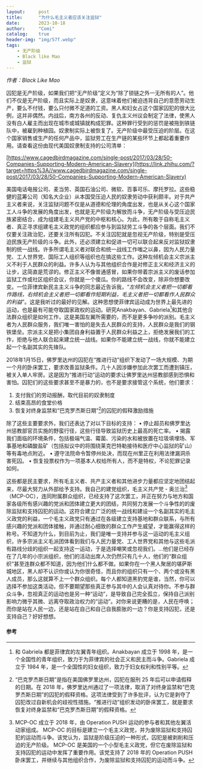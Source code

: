 ```yaml
---
layout:     post
title:      "为什么毛主义者应该关注监狱"
date:       2023-10-18
author:     "Comi"
catalog:    true
header-img: "img/57f.webp"
tags:
    - 无产阶级
    - Black like Mao
    - 监狱
---
```


*作者：Black Like Mao*

囚犯是无产阶级，如果我们把“无产阶级”定义为“除了锁链之外一无所有的人”。他们不仅是无产阶级，而且实际上是奴隶，这意味着他们被迫违背自己的意愿劳动生产，要么不付钱，要么只付微不足道的工资。黑人和妇女占这个国家囚犯的很大比例，这并非偶然。内战后，南方各州的反动、复仇主义州议会制定了法律，使黑人没有白人雇主而出现在城市或城镇就构成犯罪。这种罪行受到的惩罚是被拖到铁链队中，被雇到种植园。奴隶制实际上被恢复了。无产阶级中最受压迫的阶层。在这个国家销售或生产的任何产品中，监狱劳工在生产链的某些环节上都起着重要作用。请查看这份由现代美国奴隶制支持的公司清单：

[https://www.cagedbirdmagazine.com/single-post/2017/03/28/50-Companies-Supporting-Modern-American-Slavery](https://link.zhihu.com/?target=https%3A//www.cagedbirdmagazine.com/single-post/2017/03/28/50-Companies-Supporting-Modern-American-Slavery)

美国电话电报公司、麦当劳、英国石油公司、微软、百事可乐、摩托罗拉。这些稳健的蓝筹公司（知名大企业）从本国受压迫人民的奴隶劳动中获利颇丰。对于共产主义者来说，关注监狱问题不仅是从道德和伦理的角度出发，也是从关心这个国家工人斗争的发展的角度出发，也就是无产阶级为解放而斗争，无产阶级与受压迫民族紧密结合，成为组建毛主义共产党的中枢和核心。为此，所有敢于自称毛主义者、真正寻求组建毛主义政党的组织都应参与到监狱劳工斗争的各个层面。我们不仅要关注政治犯，还要关注所有囚犯。不关注囚犯就是忽视无产阶级，特别是受压迫民族无产阶级的斗争。此外，还必须建立和促进一切可以联合起来反对监狱奴隶制的统一战线。许多所谓毛主义者对联合和统一战线工作嗤之以鼻，因为人民力量党、工人世界党、国际工人组织等组织也在搞这些工作。这种左倾机会主义宗派主义不利于人民群众的利益。许多人认为与其他组织合作是对修正主义和经济主义的让步，这简直是荒谬的。修正主义不像普通感冒，如果你带着宗派主义的废话参加监狱工作或社区组织会议，你就是一个傻瓜。你的路线不会改变，除非你想要改变。一位菲律宾新民主主义斗争的同志最近告诉我，“*左倾机会主义者把一切都看作路线，右倾机会主义者把一切都看作短期利益，毛主义者把一切都看作人民群众的利益*”。这是我听过的最好的见解。这种思想使菲律宾运动成为世界上最先进的运动，也是最有可能夺取国家政权的运动。研究Anakbayan、Gabriela[^1]和其他合法群众组织是如何工作，这是美国左翼所需要的，而不是更多争吵的派别。毛主义者为人民群众服务，我们唯一害怕的是失去人民群众的支持，人民群众是我们的钢铁堡垒。宗派主义是把小集团自身利益置于人民群众利益之上，拒绝发展我们的工作，拒绝与他人联合起来建立统一战线。如果你不能建立统一战线，你就不能建立起一个名副其实的先锋队。

2018年1月15日，佛罗里达州的囚犯在“推进行动”组织下发动了一场大规模、为期一个月的卧床罢工，要求改善监狱条件。几十人因涉嫌参加此次罢工而遭到镇压，被关入单人牢房。这是因为“推进行动”运动的要求让佛罗里达州惩教部感到恐惧和害怕。囚犯们的这些要求甚至不是暴力的，也不是要求接管这个系统，他们要求：

1. 支付我们的劳动报酬，取代目前的奴隶制度
2. 结束高昂的食堂价格
3. 恢复对终身监禁和“巴克罗杰斯日期”[^2]的囚犯的假释激励措施

除了这些主要要求外，我们还表达了对以下目标的支持：
• 停止超员和佛罗里达州惩教部官员实施的野蛮行径，这些行径导致监狱历史上最高的死亡率。
• 揭露我们面临的环境条件，包括极端气温、霉菌、污染的水和被放置在垃圾填埋场、军事基地和磷酸盐矿（包括拟议中的将围绕莱克巴特勒接待和医疗中心监狱的矿山）等有毒地点附近。
• 遵守法院命令暂停州处决，而现在州里正在利用法律漏洞杀害死囚。
• 恢复投票权作为一项基本人权给所有人，而不是特权，不论犯罪记录如何。

这些都是民主要求，所有毛主义者、共产主义者和其他进步力量都应坚定地团结起来，尽最大努力从外部给予支持。我自己的建党组织，毛主义共产党 - 奥兰治[^3]（MCP-OC），连同附属群众组织，已经支持了这次罢工，并正在努力与地方和国家各级所有感兴趣的党派和团体建立更大的团结，共同努力发展一个斗争性的的废除监狱和支持囚犯的运动。这符合建立广泛的统一战线和建设一个名副其实的毛主义政党的利益，一个毛主义政党只有通过在各级建立支持基地和群众联系，与所有感兴趣的党派和团体接触，并通过耐心细致的群众工作产生威望，才能赢得这样的称号。不知道为什么，到目前为止，我们是唯一支持并参与这一运动的毛主义组织，许多宗派主义毛派团体看到我们与人民力量党、工人世界党和其他与这些毛派有路线分歧的组织一起支持这一运动，于是选择嘲笑或忽视我们。...他们是已经存在了几年的小宗派组织，他们的活动出席人次仍然只有几十人，他们的“群众组织”甚至连群众都不知道，因为他们什么都不做。如果你在一个黑人聚居的堪萨斯城地区，黑人却不认识你或认为你很奇怪，而且你的组织只有一个、两个或没有黑人成员，那么这就算不上一个群众组织。每个人都知道黑豹党是谁，当然，你可以选择不参加这类活动，但不要期望那些真正参与其中的人会认真对待你。不参与群众斗争，忽视真正的运动也是另一种“运动”，是导致自己完全孤立，保持自己派别影响力微乎其微、远离夺取政治权力的“运动”。对你来说更糟的是，人民在呼唤；而你是站在人民一边，还是站在自己和自己自我膨胀的一边？你是支持囚犯，还是支持自己？好好想想。

#### 参考

[^1]:和 Gabriela 都是菲律宾的左翼青年组织。Anakbayan 成立于 1998 年，是一个全国性的青年组织，致力于为菲律宾的社会正义和民主而斗争。Gabriela 成立于 1984 年，是一个全国性的妇女组织，致力于妇女权利和性别平等。
[^2]:“巴克罗杰斯日期”是指在美国佛罗里达州，囚犯在服刑 25 年后可以申请假释的日期。在 2018 年，佛罗里达州通过了一项法律，取消了对终身监禁和“巴克罗杰斯日期”的囚犯的假释资格。这项法律受到了许多批评，认为它是剥夺了囚犯改过自新机会的歧视性措施。“推进行动”组织发动的卧床罢工，就是要求恢复对终身监禁和“巴克罗杰斯日期”的假释资格。
[^3]:MCP-OC 成立于 2018 年，由 Operation PUSH 运动的参与者和其他左翼活动家组成。 MCP-OC 的目标是建立一个毛主义政党，并为废除监狱和支持囚犯的运动而斗争。该党认为，监狱是阶级压迫的一种形式，囚犯是被剥削和压迫的无产阶级。 MCP-OC 是美国的一个小型毛主义政党，但它在废除监狱和支持囚犯的运动中发挥了重要作用。该党支持了 2018 年的 Operation PUSH 卧床罢工，并继续与其他组织合作，为废除监狱和支持囚犯的运动而斗争。